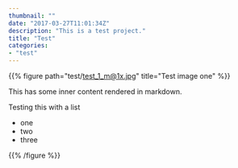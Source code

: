 ```yaml
---
thumbnail: ""
date: "2017-03-27T11:01:34Z"
description: "This is a test project."
title: "Test"
categories: 
- "test"
---
```


{{% figure path="test/test_1_m@1x.jpg" title="Test image one" %}}
	
This has some inner content rendered in markdown.

Testing this with a list

- one
- two
- three

{{% /figure %}}
